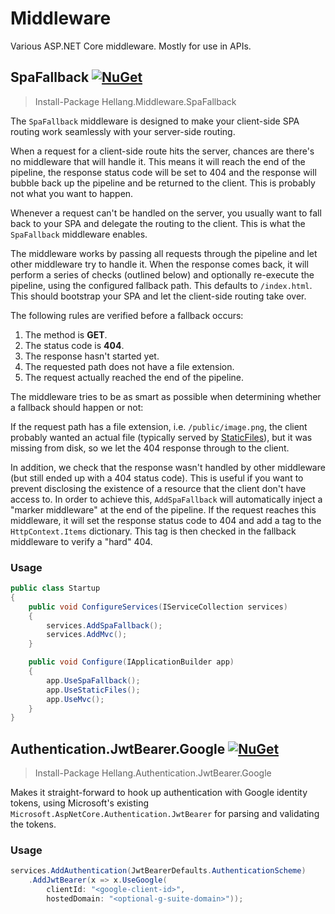 # Middleware

Various ASP.NET Core middleware. Mostly for use in APIs.

## SpaFallback [![NuGet](https://img.shields.io/nuget/v/Hellang.Middleware.SpaFallback.svg)](https://www.nuget.org/packages/Hellang.Middleware.SpaFallback)

> Install-Package Hellang.Middleware.SpaFallback

The `SpaFallback` middleware is designed to make your client-side SPA routing work seamlessly with your server-side routing.

When a request for a client-side route hits the server, chances are there's no middleware that will handle it. This means it will reach the end of the pipeline, the response status code will be set to 404 and the response will bubble back up the pipeline and be returned to the client. This is probably not what you want to happen.

Whenever a request can't be handled on the server, you usually want to fall back to your SPA and delegate the routing to the client. This is what the `SpaFallback` middleware enables.

The middleware works by passing all requests through the pipeline and let other middleware try to handle it. When the response comes back, it will perform a series of checks (outlined below) and optionally re-execute the pipeline, using the configured fallback path. This defaults to `/index.html`. This should bootstrap your SPA and let the client-side routing take over.

The following rules are verified before a fallback occurs:

 1. The method is **GET**.
 1. The status code is **404**.
 1. The response hasn't started yet.
 1. The requested path does not have a file extension.
 1. The request actually reached the end of the pipeline.

The middleware tries to be as smart as possible when determining whether a fallback should happen or not:

If the request path has a file extension, i.e. `/public/image.png`, the client probably wanted an actual file (typically served by [StaticFiles](https://github.com/aspnet/StaticFiles)), but it was missing from disk, so we let the 404 response through to the client.

In addition, we check that the response wasn't handled by other middleware (but still ended up with a 404 status code). This is useful if you want to prevent disclosing the existence of a resource that the client don't have access to. In order to achieve this, `AddSpaFallback` will automatically inject a "marker middleware" at the end of the pipeline. If the request reaches this middleware, it will set the response status code to 404 and add a tag to the `HttpContext.Items` dictionary. This tag is then checked in the fallback middleware to verify a "hard" 404.

### Usage

```csharp
public class Startup
{
    public void ConfigureServices(IServiceCollection services)
    {
        services.AddSpaFallback();
        services.AddMvc();
    }

    public void Configure(IApplicationBuilder app)
    {
        app.UseSpaFallback();
        app.UseStaticFiles();
        app.UseMvc();
    }
}
```

## Authentication.JwtBearer.Google [![NuGet](https://img.shields.io/nuget/v/Hellang.Authentication.JwtBearer.Google.svg)](https://www.nuget.org/packages/Hellang.Authentication.JwtBearer.Google)
                                  
> Install-Package Hellang.Authentication.JwtBearer.Google

Makes it straight-forward to hook up authentication with Google identity tokens, using Microsoft's existing `Microsoft.AspNetCore.Authentication.JwtBearer` for parsing and validating the tokens.

### Usage

````csharp
services.AddAuthentication(JwtBearerDefaults.AuthenticationScheme)
    .AddJwtBearer(x => x.UseGoogle(
        clientId: "<google-client-id>",
        hostedDomain: "<optional-g-suite-domain>"));
````
